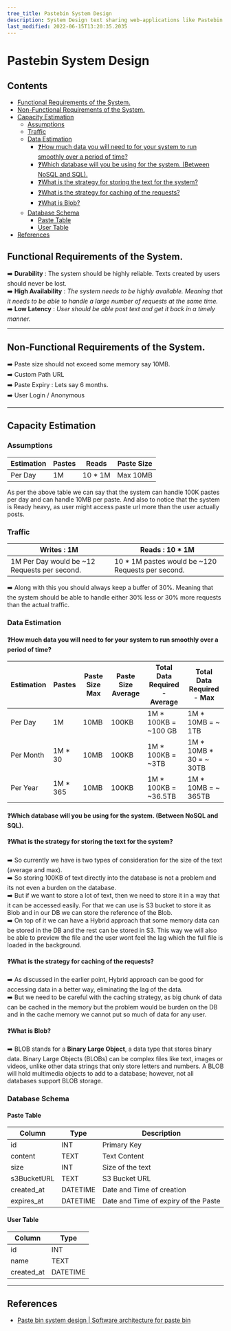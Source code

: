 ```yaml
---
tree_title: Pastebin System Design
description: System Design text sharing web-applications like Pastebin.
last_modified: 2022-06-15T13:20:35.2035
---
```


# Pastebin System Design

## Contents

-   [Functional Requirements of the System.](#functional-requirements-of-the-system)
-   [Non-Functional Requirements of the System.](#non-functional-requirements-of-the-system)
-   [Capacity Estimation](#capacity-estimation)
    -   [Assumptions](#assumptions)
    -   [Traffic](#traffic)
    -   [Data Estimation](#data-estimation)
        -   [❓How much data you will need to for your system to run smoothly over a period of time?](#how-much-data-you-will-need-to-for-your-system-to-run-smoothly-over-a-period-of-time)
        -   [❓Which database will you be using for the system. (Between NoSQL and SQL).](#which-database-will-you-be-using-for-the-system-between-nosql-and-sql)
        -   [❓What is the strategy for storing the text for the system?](#what-is-the-strategy-for-storing-the-text-for-the-system)
        -   [❓What is the strategy for caching of the requests?](#what-is-the-strategy-for-caching-of-the-requests)
        -   [❓What is Blob?](#what-is-blob)
    -   [Database Schema](#database-schema)
        -   [Paste Table](#paste-table)
        -   [User Table](#user-table)
-   [References](#references)

## Functional Requirements of the System.

➡️ <strong>Durability</strong> : The system should be highly reliable. Texts created by users should never be lost.<br />
➡️ <strong>High Availability</strong> : <i>The system needs to be highly available. Meaning that it needs to be able to handle a large number of requests at the same time.</i><br />
➡️ <strong>Low Latency</strong> : <i>User should be able post text and get it back in a timely manner.</i><br />

<hr />

## Non-Functional Requirements of the System.

➡️ Paste size should not exceed some memory say 10MB.<br />
➡️ Custom Path URL<br />
➡️ Paste Expiry : Lets say 6 months.<br />
➡️ User Login / Anonymous<br />

<hr />

## Capacity Estimation

### Assumptions

| Estimation | Pastes | Reads    | Paste Size |
| ---------- | ------ | -------- | ---------- |
| Per Day    | 1M     | 10 \* 1M | Max 10MB   |

As per the above table we can say that the system can handle 100K pastes per day and can handle 10MB per paste.
And also to notice that the system is Ready heavy, as user might access paste url more than the user actually posts.

### Traffic

| Writes : 1M                                  | Reads : 10 \* 1M                                   |
| -------------------------------------------- | -------------------------------------------------- |
| 1M Per Day would be ~12 Requests per second. | 10 \* 1M pastes would be ~120 Requests per second. |

➡️ Along with this you should always keep a buffer of 30%. Meaning that the system should be able to handle either 30% less or 30% more requests than the actual traffic.

### Data Estimation

#### ❓How much data you will need to for your system to run smoothly over a period of time?

| Estimation | Pastes    | Paste Size Max | Paste Size Average | Total Data Required - Average | Total Data Required - Max |
| ---------- | --------- | -------------- | ------------------ | ----------------------------- | ------------------------- |
| Per Day    | 1M        | 10MB           | 100KB              | 1M \* 100KB = ~100 GB         | 1M \* 10MB = ~ 1TB        |
| Per Month  | 1M \* 30  | 10MB           | 100KB              | 1M \* 100KB = ~3TB            | 1M \* 10MB \* 30 = ~ 30TB |
| Per Year   | 1M \* 365 | 10MB           | 100KB              | 1M \* 100KB = ~36.5TB         | 1M \* 10MB = ~ 365TB      |

#### ❓Which database will you be using for the system. (Between NoSQL and SQL).

#### ❓What is the strategy for storing the text for the system?

➡️ So currently we have is two types of consideration for the size of the text (average and max).<br />
➡️ So storing 100KB of text directly into the database is not a problem and its not even a burden on the database.<br />
➡️ But if we want to store a lot of text, then we need to store it in a way that it can be accessed easily. For that we can use is S3 bucket to store it as Blob and in our DB we can store the reference of the Blob.<br />
➡️ On top of it we can have a Hybrid approach that some memory data can be stored in the DB and the rest can be stored in S3. This way we will also be able to preview the file and the user wont feel the lag which the full file is loaded in the background.

#### ❓What is the strategy for caching of the requests?

➡️ As discussed in the earlier point, Hybrid approach can be good for accessing data in a better way, eliminating the lag of the data.<br />
➡️ But we need to be careful with the caching strategy, as big chunk of data can be cached in the memory but the problem would be burden on the DB and in the cache memory we cannot put so much of data for any user.<br />

#### ❓What is Blob?

➡️ BLOB stands for a <strong>Binary Large Object</strong>, a data type that stores binary data. Binary Large Objects (BLOBs) can be complex files like text, images or videos, unlike other data strings that only store letters and numbers. A BLOB will hold multimedia objects to add to a database; however, not all databases support BLOB storage.

### Database Schema

#### Paste Table

| Column      | Type     | Description                          |
| ----------- | -------- | ------------------------------------ |
| id          | INT      | Primary Key                          |
| content     | TEXT     | Text Content                         |
| size        | INT      | Size of the text                     |
| s3BucketURL | TEXT     | S3 Bucket URL                        |
| created_at  | DATETIME | Date and Time of creation            |
| expires_at  | DATETIME | Date and Time of expiry of the Paste |

#### User Table

| Column     | Type     |
| ---------- | -------- |
| id         | INT      |
| name       | TEXT     |
| created_at | DATETIME |

<hr />

## References

<ul>
    <li><a href="https://www.youtube.com/watch?v=josjRSBqEBI">Paste bin system design | Software architecture for paste bin
</a></li>
</ul>
